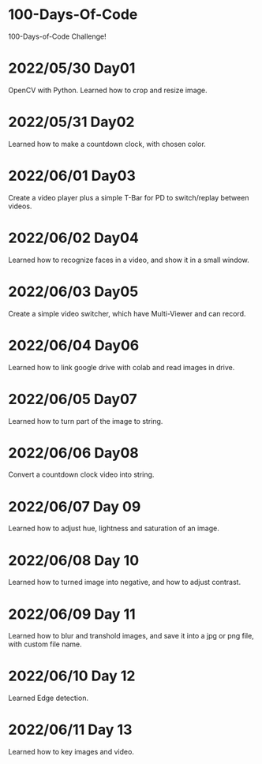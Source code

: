 # 100-Days-Of-Code

100-Days-of-Code Challenge!

# 2022/05/30 Day01

OpenCV with Python. 
Learned how to crop and resize image.

# 2022/05/31 Day02

Learned how to make a countdown clock, with chosen color.

# 2022/06/01 Day03

Create a video player plus a simple T-Bar for PD to switch/replay between videos. 

# 2022/06/02 Day04

Learned how to recognize faces in a video, and show it in a small window.

# 2022/06/03 Day05

Create a simple video switcher, which have Multi-Viewer and can record.

# 2022/06/04 Day06

Learned how to link google drive with colab and read images in drive.

# 2022/06/05 Day07

Learned how to turn part of the image to string.

# 2022/06/06 Day08

Convert a countdown clock video into string.

# 2022/06/07 Day 09

Learned how to adjust hue, lightness and saturation of an image.

# 2022/06/08 Day 10

Learned how to turned image into negative, and how to adjust contrast.

# 2022/06/09 Day 11

Learned how to blur and transhold images, and save it into a jpg or png file, with custom file name.

# 2022/06/10 Day 12

Learned Edge detection.

# 2022/06/11 Day 13

Learned how to key images and video.
